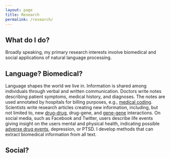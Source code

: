 ```yaml
---
layout: page
title: Research
permalink: /research/
---
```


## What do I do?
Broadly speaking, my primary research interests involve biomedical and social applications of natural language processing.

## Language? Biomedical?
Language shapes the world we live in. Information is shared among individuals through verbal and written communication. Doctors write notes describing patient symptoms, medical history, and diagnoses. The notes are used annotated by hospitals for billing purposes, e.g., <a href="https://anthonyrios.net/blog/2018/02/naacl">medical coding</a>. Scientists write research articles creating new information, including, but not limited to, new <a href="https://anthonyrios.net/blog/2017/08/ichi">drug-drug</a>, drug-gene, and <a href="https://anthonyrios.net/blog/2018/03/bioinformatics-2018">gene-gene</a> interactions. On social media, such as Facebook and Twitter, users describe life events giving insight on the users mental and physical health, indicating possible <a href="https://anthonyrios.net/blog/2017/11/smmh">adverse drug events</a>, depression, or PTSD. I develop methods that can extract biomedical information from all text.

## Social?
